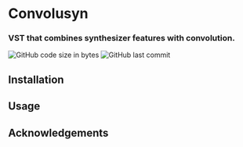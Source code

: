 # Convolusyn
### VST that combines synthesizer features with convolution.
![GitHub code size in bytes](https://img.shields.io/github/languages/code-size/LucaRodriguesOG/Convolusyn)
![GitHub last commit](https://img.shields.io/github/last-commit/LucaRodriguesOG/Convolusyn)
## Installation
## Usage
## Acknowledgements
